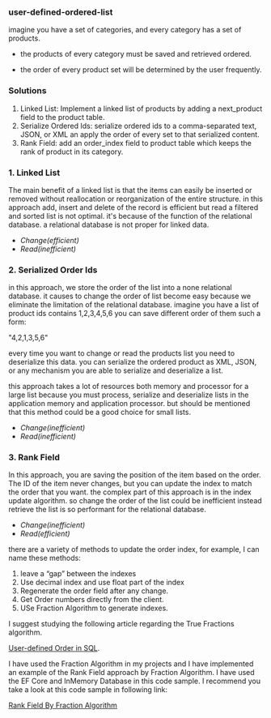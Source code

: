 ﻿
### user-defined-ordered-list

imagine you have a set of categories, and every category has a set of products.

- the products of every category must be saved and retrieved ordered.

- the order of every product set will be determined by the user frequently.

### Solutions

1.  Linked List: Implement a linked list of products by adding a next_product field to the product table.
2.  Serialize Ordered Ids: serialize ordered ids to a comma-separated text, JSON, or  XML an apply the order of every set to that serialized content.
3.  Rank Field: add an order_index field to product table which keeps the rank of product in its category.

### 1. Linked List

The main benefit of a linked list is that the items can easily be inserted or removed without reallocation or reorganization of the entire structure.
in this approach add, insert and delete of the record is efficient but read a filtered and sorted list is not optimal. it's because of the function of the relational database. a relational database is not proper for linked data. 

* *Change(efficient)*
* *Read(inefficient)*

### 2. Serialized Order Ids

in this approach, we store the order of the list into a none relational database. it causes to change the order of list become easy because we eliminate the limitation of the relational database. imagine you have a list of product ids contains 1,2,3,4,5,6 you can save different order of them such a form:

"4,2,1,3,5,6"

every time you want to change or read the products list you need to deserialize this data. you can serialize the ordered product as XML, JSON, or any mechanism you are able to serialize and deserialize a list.

this approach takes a lot of resources both memory and processor for a large list because you must process, serialize and deserialize lists in the application memory and application processor. but should be mentioned that this method could be a good choice for small lists.

* *Change(inefficient)*
* *Read(inefficient)*

### 3. Rank Field

In this approach, you are saving the position of the item based on the order. The ID of the item never changes, but you can update the index to match the order that you want. the complex part of this approach is in the index update algorithm. so change the order of the list could be inefficient instead retrieve the list is so performant for the relational database.

* *Change(inefficient)*
* *Read(efficient)*

there are a variety of methods to update the order index, for example, I can name these methods:

1. leave a “gap” between the indexes
2. Use decimal index and use float part of the index
3. Regenerate the order field after any change.
4. Get Order numbers directly from the client.
5. USe Fraction Algorithm to generate indexes.

I suggest studying the following article regarding the True Fractions algorithm.

[User-defined Order in SQL](https://begriffs.com/posts/2018-03-20-user-defined-order.html).

I have used the Fraction Algorithm in my projects and  I have implemented an example of the Rank Field approach by Fraction Algorithm. I have used the EF Core and InMemory Database in this code sample. I recommend you take a look at this code sample in following link:

[Rank Field By Fraction Algorithm](https://dotnetfiddle.net/Myhoap)